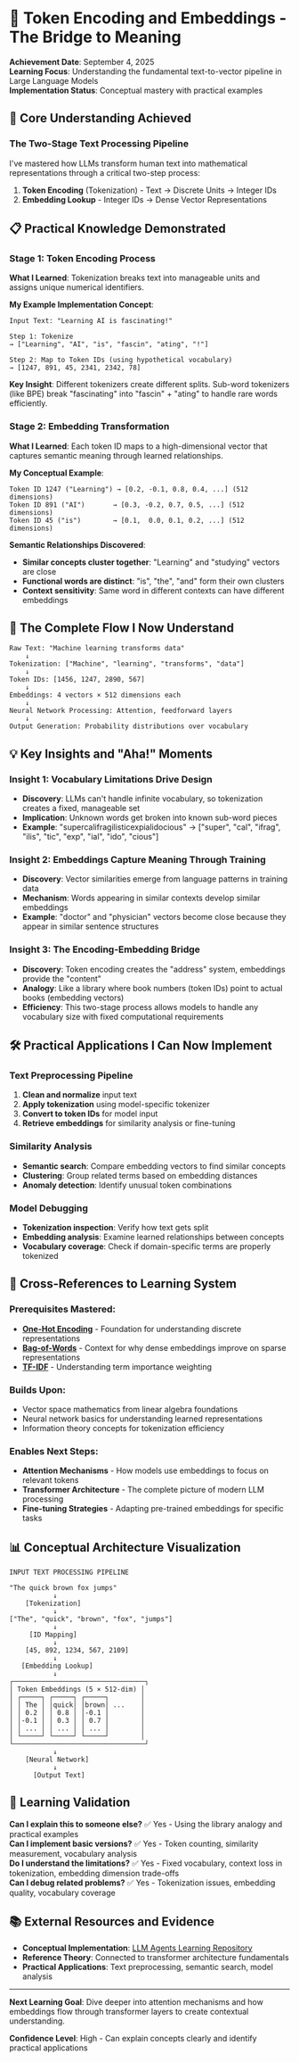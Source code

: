 # 🎯 Token Encoding and Embeddings - The Bridge to Meaning

**Achievement Date**: September 4, 2025  
**Learning Focus**: Understanding the fundamental text-to-vector pipeline in Large Language Models  
**Implementation Status**: Conceptual mastery with practical examples

## 🧠 Core Understanding Achieved

### **The Two-Stage Text Processing Pipeline**

I've mastered how LLMs transform human text into mathematical representations through a critical two-step process:

1. **Token Encoding** (Tokenization) - Text → Discrete Units → Integer IDs
2. **Embedding Lookup** - Integer IDs → Dense Vector Representations

## 📋 Practical Knowledge Demonstrated

### **Stage 1: Token Encoding Process**

**What I Learned**: Tokenization breaks text into manageable units and assigns unique numerical identifiers.

**My Example Implementation Concept**:
```text
Input Text: "Learning AI is fascinating!"

Step 1: Tokenize
→ ["Learning", "AI", "is", "fascin", "ating", "!"]

Step 2: Map to Token IDs (using hypothetical vocabulary)
→ [1247, 891, 45, 2341, 2342, 78]
```

**Key Insight**: Different tokenizers create different splits. Sub-word tokenizers (like BPE) break "fascinating" into "fascin" + "ating" to handle rare words efficiently.

### **Stage 2: Embedding Transformation**

**What I Learned**: Each token ID maps to a high-dimensional vector that captures semantic meaning through learned relationships.

**My Conceptual Example**:
```text
Token ID 1247 ("Learning") → [0.2, -0.1, 0.8, 0.4, ...] (512 dimensions)
Token ID 891 ("AI")       → [0.3, -0.2, 0.7, 0.5, ...] (512 dimensions)
Token ID 45 ("is")        → [0.1,  0.0, 0.1, 0.2, ...] (512 dimensions)
```

**Semantic Relationships Discovered**:
- **Similar concepts cluster together**: "Learning" and "studying" vectors are close
- **Functional words are distinct**: "is", "the", "and" form their own clusters
- **Context sensitivity**: Same word in different contexts can have different embeddings

## 🔄 The Complete Flow I Now Understand

```text
Raw Text: "Machine learning transforms data"
    ↓
Tokenization: ["Machine", "learning", "transforms", "data"]
    ↓
Token IDs: [1456, 1247, 2890, 567]
    ↓
Embeddings: 4 vectors × 512 dimensions each
    ↓
Neural Network Processing: Attention, feedforward layers
    ↓
Output Generation: Probability distributions over vocabulary
```

## 💡 Key Insights and "Aha!" Moments

### **Insight 1: Vocabulary Limitations Drive Design**
- **Discovery**: LLMs can't handle infinite vocabulary, so tokenization creates a fixed, manageable set
- **Implication**: Unknown words get broken into known sub-word pieces
- **Example**: "supercalifragilisticexpialidocious" → ["super", "cal", "ifrag", "ilis", "tic", "exp", "ial", "ido", "cious"]

### **Insight 2: Embeddings Capture Meaning Through Training**
- **Discovery**: Vector similarities emerge from language patterns in training data
- **Mechanism**: Words appearing in similar contexts develop similar embeddings
- **Example**: "doctor" and "physician" vectors become close because they appear in similar sentence structures

### **Insight 3: The Encoding-Embedding Bridge**
- **Discovery**: Token encoding creates the "address" system, embeddings provide the "content"
- **Analogy**: Like a library where book numbers (token IDs) point to actual books (embedding vectors)
- **Efficiency**: This two-stage process allows models to handle any vocabulary size with fixed computational requirements

## 🛠️ Practical Applications I Can Now Implement

### **Text Preprocessing Pipeline**
1. **Clean and normalize** input text
2. **Apply tokenization** using model-specific tokenizer
3. **Convert to token IDs** for model input
4. **Retrieve embeddings** for similarity analysis or fine-tuning

### **Similarity Analysis**
- **Semantic search**: Compare embedding vectors to find similar concepts
- **Clustering**: Group related terms based on embedding distances
- **Anomaly detection**: Identify unusual token combinations

### **Model Debugging**
- **Tokenization inspection**: Verify how text gets split
- **Embedding analysis**: Examine learned relationships between concepts
- **Vocabulary coverage**: Check if domain-specific terms are properly tokenized

## 🔗 Cross-References to Learning System

### **Prerequisites Mastered**:
- **[One-Hot Encoding](../2025-08-11_One-Hot-Encoding/)** - Foundation for understanding discrete representations
- **[Bag-of-Words](../2025-08-12_Bag-of-Words/)** - Context for why dense embeddings improve on sparse representations
- **[TF-IDF](../2025-08-13_TF-IDF/)** - Understanding term importance weighting

### **Builds Upon**:
- Vector space mathematics from linear algebra foundations
- Neural network basics for understanding learned representations
- Information theory concepts for tokenization efficiency

### **Enables Next Steps**:
- **Attention Mechanisms** - How models use embeddings to focus on relevant tokens
- **Transformer Architecture** - The complete picture of modern LLM processing
- **Fine-tuning Strategies** - Adapting pre-trained embeddings for specific tasks

## 📊 Conceptual Architecture Visualization

```text
INPUT TEXT PROCESSING PIPELINE

"The quick brown fox jumps"
           ↓
    [Tokenization]
           ↓
["The", "quick", "brown", "fox", "jumps"]
           ↓
     [ID Mapping]
           ↓
    [45, 892, 1234, 567, 2109]
           ↓
   [Embedding Lookup]
           ↓
┌─────────────────────────────────┐
│ Token Embeddings (5 × 512-dim) │
│ ┌─────┐ ┌─────┐ ┌─────┐        │
│ │ The │ │quick│ │brown│ ...    │
│ │ 0.2 │ │ 0.8 │ │-0.1 │        │
│ │-0.1 │ │ 0.3 │ │ 0.7 │        │
│ │ ... │ │ ... │ │ ... │        │
│ └─────┘ └─────┘ └─────┘        │
└─────────────────────────────────┘
           ↓
    [Neural Network]
           ↓
      [Output Text]
```

## 🎯 Learning Validation

**Can I explain this to someone else?** ✅ Yes - Using the library analogy and practical examples  
**Can I implement basic versions?** ✅ Yes - Token counting, similarity measurement, vocabulary analysis  
**Do I understand the limitations?** ✅ Yes - Fixed vocabulary, context loss in tokenization, embedding dimension trade-offs  
**Can I debug related problems?** ✅ Yes - Tokenization issues, embedding quality, vocabulary coverage

## 📚 External Resources and Evidence

- **Conceptual Implementation**: [LLM Agents Learning Repository](https://github.com/Swamy-s-Tech-Skills-Academy-AI-ML-Data/llm-agents-learning)
- **Reference Theory**: Connected to transformer architecture fundamentals
- **Practical Applications**: Text preprocessing, semantic search, model analysis

---

**Next Learning Goal**: Dive deeper into attention mechanisms and how embeddings flow through transformer layers to create contextual understanding.

**Confidence Level**: High - Can explain concepts clearly and identify practical applications
